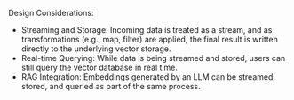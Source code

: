 Design Considerations:

- Streaming and Storage: Incoming data is treated as a stream, and as transformations (e.g., map, filter) are applied,
  the final result is written directly to the underlying vector storage.
- Real-time Querying: While data is being streamed and stored, users can still query the vector database in real time.
- RAG Integration: Embeddings generated by an LLM can be streamed, stored, and queried as part of the same process.
